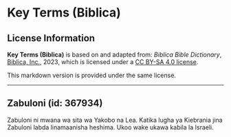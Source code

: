# Key Terms (Biblica)

## License Information

**Key Terms (Biblica)** is based on and adapted from: _Biblica Bible Dictionary_, [Biblica, Inc.](https://www.biblica.com/), 2023, which is licensed under a [CC BY-SA 4.0 license](https://creativecommons.org/licenses/by-sa/4.0/legalcode.en).

This markdown version is provided under the same license.



--------------------------------

## Zabuloni (id: 367934)

Zabuloni ni mwana wa sita wa Yakobo na Lea. Katika lugha ya Kiebrania jina Zabuloni labda linamaanisha heshima. Ukoo wake ukawa kabila la Israeli.


